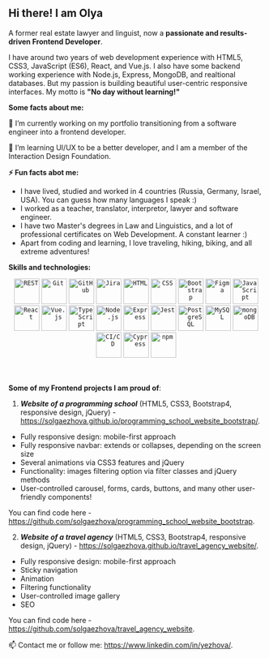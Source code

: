 <h2> Hi there! I am Olya</h2>
 
A former real estate lawyer and linguist, now a <strong>passionate and results-driven Frontend Developer</strong>. 

I have around two years of web development experience with HTML5, CSS3, JavaScript (ES6), React, and Vue.js. 
I also have some backend working experience with Node.js, Express, MongoDB, and realtional databases. 
But my passion is building beautiful user-centric responsive interfaces.
My motto is <strong>"No day without learning!"</strong>

<strong>Some facts about me:</strong>

🔭 I’m currently working on my portfolio transitioning from a software engineer into a frontend developer.

🌱 I’m learning UI/UX to be a better developer, and I am a member of the Interaction Design Foundation.

<strong>⚡ Fun facts abot me:</strong> 
- I have lived, studied and worked in 4 countries (Russia, Germany, Israel, USA). You can guess how many languages I speak :) 
- I worked as a teacher, translator, interpretor, lawyer and software engineer.
- I have two Master's degrees in Law and Linguistics, and a lot of professional certificates on Web Development. A constant learner :)
- Apart from coding and learning, I love traveling, hiking, biking, and all extreme adventures! 

<strong>Skills and technologies:</strong>
<br>

<div align="center">
	<code><img height="50" src="https://user-images.githubusercontent.com/25181517/192107858-fe19f043-c502-4009-8c47-476fc89718ad.png" alt="REST" title="REST" /></code>
	<code><img height="50" src="https://user-images.githubusercontent.com/25181517/192108372-f71d70ac-7ae6-4c0d-8395-51d8870c2ef0.png" alt="Git" title="Git" /></code>
	<code><img height="50" src="https://user-images.githubusercontent.com/25181517/192108374-8da61ba1-99ec-41d7-80b8-fb2f7c0a4948.png" alt="GitHub" title="GitHub" /></code>
	<code><img height="50" src="https://user-images.githubusercontent.com/25181517/183912952-83784e94-629d-4c34-a961-ae2ae795b662.png" alt="Jira" title="Jira" /></code>
	<code><img height="50" src="https://user-images.githubusercontent.com/25181517/192158954-f88b5814-d510-4564-b285-dff7d6400dad.png" alt="HTML" title="HTML" /></code>
	<code><img height="50" src="https://user-images.githubusercontent.com/25181517/183898674-75a4a1b1-f960-4ea9-abcb-637170a00a75.png" alt="CSS" title="CSS" /></code>
	<code><img height="50" src="https://user-images.githubusercontent.com/25181517/183898054-b3d693d4-dafb-4808-a509-bab54cf5de34.png" alt="Bootstrap" title="Bootstrap" /></code>
	<code><img height="50" src="https://user-images.githubusercontent.com/25181517/189715289-df3ee512-6eca-463f-a0f4-c10d94a06b2f.png" alt="Figma" title="Figma" /></code>
	<code><img height="50" src="https://user-images.githubusercontent.com/25181517/117447155-6a868a00-af3d-11eb-9cfe-245df15c9f3f.png" alt="JavaScript" title="JavaScript" /></code>
	<code><img height="50" src="https://user-images.githubusercontent.com/25181517/183897015-94a058a6-b86e-4e42-a37f-bf92061753e5.png" alt="React" title="React" /></code>
	<code><img height="50" src="https://user-images.githubusercontent.com/25181517/117448124-a2da9800-af3e-11eb-85d2-bd1b69b65603.png" alt="Vue.js" title="Vue.js" /></code>
	<code><img height="50" src="https://user-images.githubusercontent.com/25181517/183890598-19a0ac2d-e88a-4005-a8df-1ee36782fde1.png" alt="TypeScript" title="TypeScript" /></code>
	<code><img height="50" src="https://user-images.githubusercontent.com/25181517/183568594-85e280a7-0d7e-4d1a-9028-c8c2209e073c.png" alt="Node.js" title="Node.js" /></code>
	<code><img height="50" src="https://user-images.githubusercontent.com/25181517/183859966-a3462d8d-1bc7-4880-b353-e2cbed900ed6.png" alt="Express" title="Express" /></code>
	<code><img height="50" src="https://user-images.githubusercontent.com/25181517/187955005-f4ca6f1a-e727-497b-b81b-93fb9726268e.png" alt="Jest" title="Jest" /></code>
	<code><img height="50" src="https://user-images.githubusercontent.com/25181517/117208740-bfb78400-adf5-11eb-97bb-09072b6bedfc.png" alt="PostgreSQL" title="PostgreSQL" /></code>
	<code><img height="50" src="https://user-images.githubusercontent.com/25181517/183896128-ec99105a-ec1a-4d85-b08b-1aa1620b2046.png" alt="MySQL" title="MySQL" /></code>
	<code><img height="50" src="https://user-images.githubusercontent.com/25181517/182884177-d48a8579-2cd0-447a-b9a6-ffc7cb02560e.png" alt="mongoDB" title="mongoDB" /></code>
	<code><img height="50" src="https://user-images.githubusercontent.com/25181517/183868728-b2e11072-00a5-47e2-8a4e-4ebbb2b8c554.png" alt="CI/CD" title="CI/CD" /></code>
	<code><img height="50" src="https://user-images.githubusercontent.com/68279555/200387386-276c709f-380b-46cc-81fd-f292985927a8.png" alt="Cypress" title="Cypress" /></code>
        <code><img height="50" src="https://user-images.githubusercontent.com/25181517/121401671-49102800-c959-11eb-9f6f-74d49a5e1774.png" alt="npm" title="npm" /></code>
</div>
<br>
<br>


<strong>Some of my Frontend projects I am proud of</strong>:

1. <em><strong>Website of a programming school</strong></em> (HTML5, CSS3, Bootstrap4, responsive design, jQuery) - https://solgaezhova.github.io/programming_school_website_bootstrap/. 

- Fully responsive design: mobile-first approach
- Fully responsive navbar: extends or collapses, depending on the screen size
- Several animations via CSS3 features and jQuery
- Functionality: images filtering option via filter classes and jQuery methods
- User-controlled carousel, forms, cards, buttons, and many other user-friendly components!

You can find code here - https://github.com/solgaezhova/programming_school_website_bootstrap.

2. <em><strong>Website of a travel agency</strong></em> (HTML5, CSS3, Bootstrap4, responsive design, jQuery) - https://solgaezhova.github.io/travel_agency_website/.

- Fully responsive design: mobile-first approach
- Sticky navigation
- Animation 
- Filtering functionality
- User-controlled image gallery
- SEO

You can find code here - https://github.com/solgaezhova/travel_agency_website.


📫 Contact me or follow me: https://www.linkedin.com/in/yezhova/.
